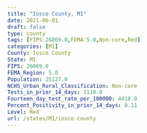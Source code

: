 ```yaml
---
title: "Iosco County, MI"
date: 2021-06-01
draft: false
type: county
tags: [FIPS:26069.0,FEMA:5.0,Non-core,Red]
categories: [MI]
County: Iosco County
State: MI
FIPS: 26069.0
FEMA_Region: 5.0
Population: 25127.0
NCHS_Urban_Rural_Classification: Non-core
Tests_in_prior_14_days: 1110.0
Fourteen_day_test_rate_per_100000: 4418.0
Percent_Positivity_in_prior_14_days: 0.11
Level: Red
url: /states/MI/iosco-county
---
```



